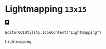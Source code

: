 # Lightmapping `13x15`
<img src="/img/Lightmapping.png" width=13 height=15>

``` CSharp
EditorGUIUtility.IconContent("Lightmapping")
```
```
Lightmapping
```
